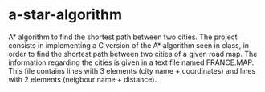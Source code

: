 # a-star-algorithm
A* algorithm to find the shortest path between two cities.
The project consists in implementing a C version of the A* algorithm seen in class, in order to find
the shortest path between two cities of a given road map.
The information regarding the cities is given in a text file named FRANCE.MAP. This file contains
lines with 3 elements (city name + coordinates) and lines with 2 elements (neigbour name +
distance).
